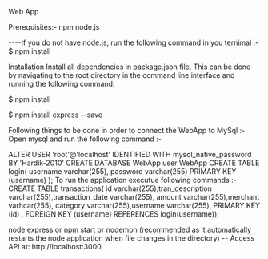Web App

Prerequisites:- npm node.js

----If you do not have node.js, run the following command in you ternimal :- $ npm install

Installation Install all dependencies in package.json file. This can be done by navigating to the root directory in the command line interface and running the following command:

$ npm install

$ npm install express --save

Following things to be done in order to connect the WebApp to MySql :- Open mysql and run the following command :-

ALTER USER 'root'@'localhost' IDENTIFIED WITH mysql_native_password BY 'Hardik-2010'
CREATE DATABASE WebApp
user WebApp
CREATE TABLE login( username varchar(255), password varchar(255) PRIMARY KEY (username) );
To run the application executue following commands :-
CREATE TABLE transactions( id varchar(255),tran_description varchar(255),transaction_date varchar(255), amount varchar(255),merchant varhcar(255), category varchar(255),username varchar(255), PRIMARY KEY (id) , FOREIGN KEY (username) REFERENCES login(username));

node express or
npm start or
nodemon (recommended as it automatically restarts the node application when file changes in the directory)
-- Access API at: http://localhost:3000 
